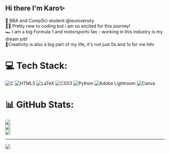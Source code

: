 ## Hi there I'm Karo✨

🧠 BBA and CompSci student @ieuniversity <br/>
👩‍💻 Pretty new to coding but i am so excited for this journey!<br/>
🏎️ I am a big Formula 1 and motorsports fan - working in this industry is my dream job!<br/>
🎨Creativity is also a big part of my life, it's not just 0s and 1s for me hihi



# 💻 Tech Stack:
![C](https://img.shields.io/badge/c-%2300599C.svg?style=for-the-badge&logo=c&logoColor=white) ![HTML5](https://img.shields.io/badge/html5-%23E34F26.svg?style=for-the-badge&logo=html5&logoColor=white) ![LaTeX](https://img.shields.io/badge/latex-%23008080.svg?style=for-the-badge&logo=latex&logoColor=white) ![CSS3](https://img.shields.io/badge/css3-%231572B6.svg?style=for-the-badge&logo=css3&logoColor=white) ![Python](https://img.shields.io/badge/python-3670A0?style=for-the-badge&logo=python&logoColor=ffdd54) ![Adobe Lightroom](https://img.shields.io/badge/Adobe%20Lightroom-31A8FF.svg?style=for-the-badge&logo=Adobe%20Lightroom&logoColor=white) ![Canva](https://img.shields.io/badge/Canva-%2300C4CC.svg?style=for-the-badge&logo=Canva&logoColor=white)
# 📊 GitHub Stats:
![](https://github-readme-stats.vercel.app/api?username=karoglueck&theme=rose&hide_border=false&include_all_commits=false&count_private=false)<br/>
![](https://nirzak-streak-stats.vercel.app/?user=karoglueck&theme=rose&hide_border=false)<br/>
![](https://github-readme-stats.vercel.app/api/top-langs/?username=karoglueck&theme=rose&hide_border=false&include_all_commits=false&count_private=false&layout=compact)

---
[![](https://visitcount.itsvg.in/api?id=karoglueck&icon=0&color=0)](https://visitcount.itsvg.in)

<!-- Proudly created with GPRM ( https://gprm.itsvg.in ) -->
